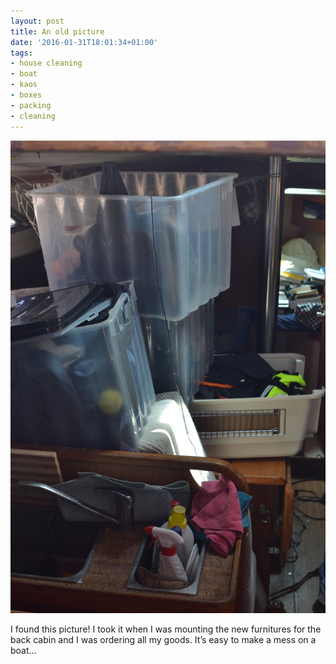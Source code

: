 ```yaml
---
layout: post
title: An old picture
date: '2016-01-31T18:01:34+01:00'
tags:
- house cleaning
- boat
- kaos
- boxes
- packing
- cleaning
---
```

![An old picture](/files/tumblr_o1iwrd3esC1tq106bo1_1280.jpg)

I found this picture! I took it when I was mounting the new furnitures for the back cabin and I was ordering all my goods. It’s easy to make a mess on a boat…

